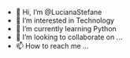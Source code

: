 - 👋 Hi, I’m @LucianaStefane
- 👀 I’m interested in Technology
- 🌱 I’m currently learning Python
- 💞️ I’m looking to collaborate on ...
- 📫 How to reach me ...

<!---
LucianaStefane/LucianaStefane is a ✨ special ✨ repository because its `README.md` (this file) appears on your GitHub profile.
You can click the Preview link to take a look at your changes.
--->
